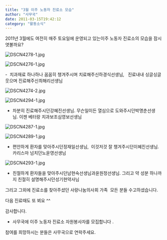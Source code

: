 ```yaml
---
title: "3월 이주 노동자 진료소 모습"
author: "사무국"
date: 2011-03-15T19:42:12
category: "활동소식"
---
```


2011년 3월에도 여전히 매주 토요일에 운영되고 있는이주 노동자 진료소의 모습을 잠시 엿볼까요?

![DSCN4278-1.jpg](/files/attach/images/2318/529/002/908d24b17f3be7cf6197f04551e4c145.)

![DSCN4276-1.jpg](/files/attach/images/2318/529/002/e56a41e143ccfef493c3f855122076e6.)

-  치과재료 하나하나 꼼꼼히 챙겨주시며 치료해주신하경식선생님,   진료내내 싱글싱글 웃으며 진료해주신최해리선생님

![DSCN4274-2.jpg](/files/attach/images/2318/529/002/65a68cea906041d6088501bd83b3388b.)

![DSCN4294-1.jpg](/files/attach/images/2318/529/002/2d6aa7529e5e929877884b83e4a5dd4b.)

- 차분히 진료해주시던강혜진선생님. 무슨일이든 열심으로 도와주시던박명춘선생님. 이젠 베터랑 치과보조심영보선생님

![DSCN4287-1.jpg](/files/attach/images/2318/529/002/5ddf4534da9216be4f2487a91e9f491f.)

![DSCN4289-1.jpg](/files/attach/images/2318/529/002/92a9d0f327fb5914eb4e92de985e2744.)

- 편안하게 환자를 맞아주시던정재일선생님,  이것저것 잘 챙겨주시던이혜진선생님.  카리스마 넘치던노윤영선생님

![DSCN4293-1.jpg](/files/attach/images/2318/529/002/f23e2236d9c1469d88be4a670cebe2bb.)

- 친절하게 환자들을 맞아주시던남현숙선생님과윤원정선생님. 그리고 약 성분 하나까지 친절히 설명해주시던성기현약사님

그리고 그외에 진료소를 찾아주셨던 사랑나눔의사회 가족  모든 분들 수고하셨습니다.

다음 진료때도 또 뵈요 ^^

감사합니다.

* 사무국에 이주 노동자 진료소 자원봉사자를 모집합니다 .

참여를 희망하시는 분들은 사무국으로 연락주세요.
